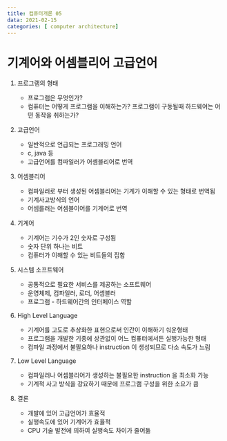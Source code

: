 ```yaml
---
title: 컴퓨터개론 05
data: 2021-02-15
categories: [ computer architecture]
---
```


# 기계어와 어셈블리어 고급언어

1. 프로그램의 형태
    - 프로그램은 무엇인가?
    - 컴퓨터는 어떻게 프로그램을 이해하는가?
    프로그램이 구동될때 하드웨어는 어떤 동작을 취하는가?

2. 고급언어
    - 일반적으로 언급되는 프로그래밍 언어
    - c, java 등
    - 고급언어를 컴파일러가 어셈블리어로 번역

3. 어셈블리어
    - 컴파일러로 부터 생성된 어셈블리어는 기계가 이해할 수 있는 형태로 번역됨
    - 기계사고방식의 언어
    - 어셉를러는 어셈블이어를 기계어로 번역

4. 기계어
    - 기계어는 기수가 2인 숫자로 구성됨
    - 숫자 단위 하나는 비트
    - 컴퓨터가 이해할 수 있는 비트들의 집합

5. 시스템 소프트웨어
    - 공통적으로 필요한 서비스를 제공하는 소프트웨어
    - 운영체제, 컴파일러, 로더, 어셈블러
    - 프로그램 - 하드웨어간의 인터페이스 역할

6. High Level Language
    - 기계어를 고도로 추상화한 표현으로써 인간이 이해하기 숴운형태
    - 프로그램을 개발한 기종에 상관없이 어느 컴퓨터에서든 실행가능한 형태
    - 컴파일 과정에서 불필요하나 instruction 이 생성되므로 다소 속도가 느림

7. Low Level Language
    - 컴파일러나 어셈블리어가 생성하는 불필요한 instruction 을 최소화 가능
    - 기계적 사고 방식을 강요하기 때문에 프로그램 구성을 위한 소요가 큼

8. 결론
    - 개발에 있어 고급언어가 효율적
    - 실행속도에 있어 기계어가 효율적
    - CPU  기술 발전에 의하여 실행속도 차이가 줄어듦
